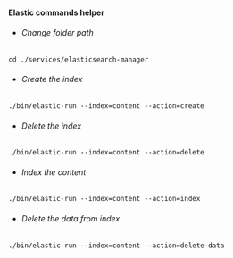 #### Elastic commands helper

- ###### Change folder path
```
cd ./services/elasticsearch-manager
```
- ###### Create the index
```
./bin/elastic-run --index=content --action=create
```
- ###### Delete the index
```
./bin/elastic-run --index=content --action=delete
```
- ###### Index the content
```
./bin/elastic-run --index=content --action=index
```
- ###### Delete the data from index
```
./bin/elastic-run --index=content --action=delete-data
```
